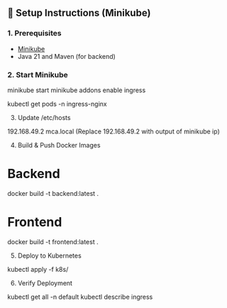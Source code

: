 
## 🚀 Setup Instructions (Minikube)

### 1. Prerequisites

- [Minikube](https://minikube.sigs.k8s.io/docs/start/)
- Java 21 and Maven (for backend)

### 2. Start Minikube

minikube start
minikube addons enable ingress

kubectl get pods -n ingress-nginx

3. Update /etc/hosts

192.168.49.2 mca.local
(Replace 192.168.49.2 with output of minikube ip)

4. Build & Push Docker Images

# Backend

docker build -t backend:latest .

# Frontend

docker build -t frontend:latest .

5. Deploy to Kubernetes

kubectl apply -f k8s/

6. Verify Deployment

kubectl get all -n default
kubectl describe ingress
